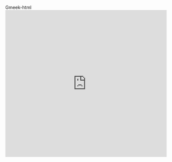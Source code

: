 Gmeek-html<iframe src="https://player.bilibili.com/player.html?isOutside=true&bvid=BV1cM2rYkE4q" scrolling="no" border="0" frameborder="no" framespacing="0" allowfullscreen="true" width="100%" height="460px"></iframe>